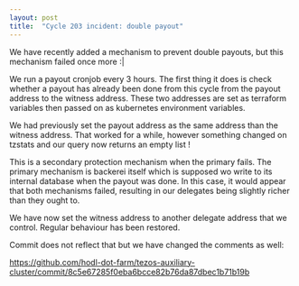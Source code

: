 ```yaml
---
layout: post
title:  "Cycle 203 incident: double payout"
---
```


We have recently added a mechanism to prevent double payouts, but this mechanism failed once more :|

We run a payout cronjob every 3 hours. The first thing it does is check whether a payout has already been done from this cycle from the payout address to the witness address. These two addresses are set as terraform variables then passed on as kubernetes environment variables.

We had previously set the payout address as the same address than the witness address. That worked for a while, however something changed on tzstats and our query now returns an empty list !

This is a secondary protection mechanism when the primary fails. The primary mechanism is backerei itself which is supposed wo write to its internal database when the payout was done. In this case, it would appear that both mechanisms failed, resulting in our delegates being slightly richer than they ought to.

We have now set the witness address to another delegate address that we control. Regular behaviour has been restored.

Commit does not reflect that but we have changed the comments as well:

https://github.com/hodl-dot-farm/tezos-auxiliary-cluster/commit/8c5e67285f0eba6bcce82b76da87dbec1b71b19b
